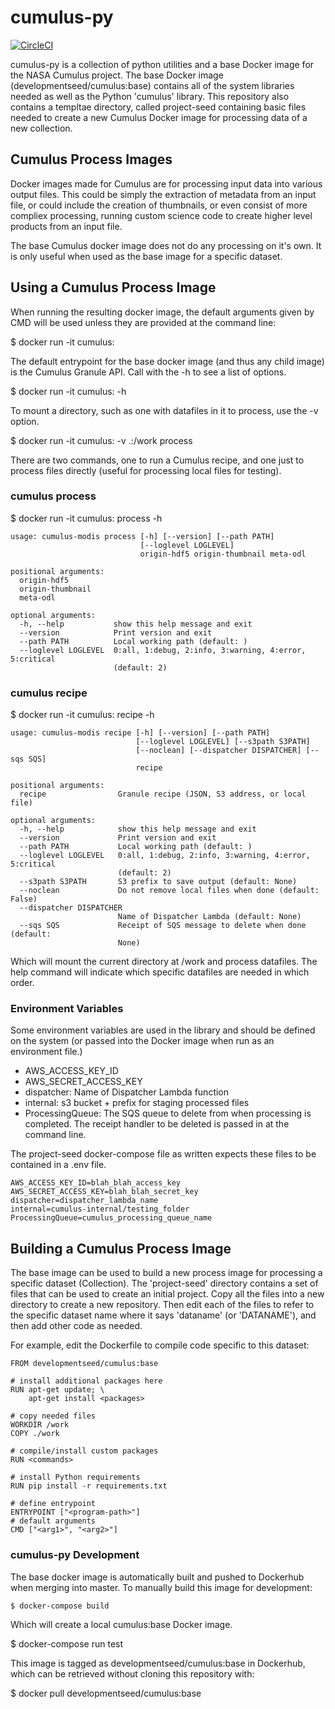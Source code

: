 # cumulus-py

[![CircleCI](https://circleci.com/gh/cumulus-nasa/cumulus-py.svg?style=svg&circle-token=6564d296f06c4d8d2925e220c4a213267dc70c00)](https://circleci.com/gh/cumulus-nasa/cumulus-py)

cumulus-py is a collection of python utilities and a base Docker image for the NASA Cumulus project. The base Docker image (developmentseed/cumulus:base) contains all of the system libraries needed as well as the Python 'cumulus' library. This repository also contains a templtae directory, called project-seed containing basic files needed to create a new Cumulus Docker image for processing data of a new collection.

## Cumulus Process Images

Docker images made for Cumulus are for processing input data into various output files. This could be simply the extraction of metadata from an input file, or could include the creation of thumbnails, or even consist of more compliex processing, running custom science code to create higher level products from an input file.

The base Cumulus docker image does not do any processing on it's own. It is only useful when used as the base image for a specific dataset. 


## Using a Cumulus Process Image


When running the resulting docker image, the default arguments given by CMD will be used unless they are provided at the command line:

  $ docker run -it cumulus:<tagname> <arg1> <arg2>

The default entrypoint for the base docker image (and thus any child image) is the Cumulus Granule API. Call with the -h to see a list of options.

  $ docker run -it cumulus:<tagname> -h

To mount a directory, such as one with datafiles in it to process, use the -v option.

  $ docker run -it cumulus:<tagname> -v .:/work process <datafile1> <datafile2>

There are two commands, one to run a Cumulus recipe, and one just to process files directly (useful for processing local files for testing).

### cumulus process

  $ docker run -it cumulus:<tagname> process -h

```
usage: cumulus-modis process [-h] [--version] [--path PATH]
                             [--loglevel LOGLEVEL]
                             origin-hdf5 origin-thumbnail meta-odl

positional arguments:
  origin-hdf5
  origin-thumbnail
  meta-odl

optional arguments:
  -h, --help           show this help message and exit
  --version            Print version and exit
  --path PATH          Local working path (default: )
  --loglevel LOGLEVEL  0:all, 1:debug, 2:info, 3:warning, 4:error, 5:critical
                       (default: 2)
```


### cumulus recipe

  $ docker run -it cumulus:<tagname> recipe -h

```
usage: cumulus-modis recipe [-h] [--version] [--path PATH]
                            [--loglevel LOGLEVEL] [--s3path S3PATH]
                            [--noclean] [--dispatcher DISPATCHER] [--sqs SQS]
                            recipe

positional arguments:
  recipe                Granule recipe (JSON, S3 address, or local file)

optional arguments:
  -h, --help            show this help message and exit
  --version             Print version and exit
  --path PATH           Local working path (default: )
  --loglevel LOGLEVEL   0:all, 1:debug, 2:info, 3:warning, 4:error, 5:critical
                        (default: 2)
  --s3path S3PATH       S3 prefix to save output (default: None)
  --noclean             Do not remove local files when done (default: False)
  --dispatcher DISPATCHER
                        Name of Dispatcher Lambda (default: None)
  --sqs SQS             Receipt of SQS message to delete when done (default:
                        None)
```


Which will mount the current directory at /work and process datafiles. The help command will indicate which specific datafiles are needed in which order.

### Environment Variables

Some environment variables are used in the library and should be defined on the system (or passed into the Docker image when run as an environment file.)

  - AWS_ACCESS_KEY_ID
  - AWS_SECRET_ACCESS_KEY
  - dispatcher: Name of Dispatcher Lambda function
  - internal: s3 bucket + prefix for staging processed files
  - ProcessingQueue: The SQS queue to delete from when processing is completed. The receipt handler to be deleted is passed in at the command line.

The project-seed docker-compose file as written expects these files to be contained in a .env file.

```
AWS_ACCESS_KEY_ID=blah_blah_access_key
AWS_SECRET_ACCESS_KEY=blah_blah_secret_key
dispatcher=dispatcher_lambda_name
internal=cumulus-internal/testing_folder
ProcessingQueue=cumulus_processing_queue_name
```


## Building a Cumulus Process Image

The base image can be used to build a new process image for processing a specific dataset (Collection). The 'project-seed' directory contains a set of files that can be used to create an initial project. Copy all the files into a new directory to create a new repository. Then edit each of the files to refer to the specific dataset name where it says 'dataname' (or 'DATANAME'), and then add other code as needed.

For example, edit the Dockerfile to compile code specific to this dataset:

```
FROM developmentseed/cumulus:base

# install additional packages here
RUN apt-get update; \
	apt-get install <packages>

# copy needed files
WORKDIR /work
COPY ./work

# compile/install custom packages
RUN <commands>

# install Python requirements
RUN pip install -r requirements.txt

# define entrypoint
ENTRYPOINT ["<program-path>"]
# default arguments
CMD ["<arg1>", "<arg2>"]
```


### cumulus-py Development

The base docker image is automatically built and pushed to Dockerhub when merging into master. To manually build this image for development:

    $ docker-compose build

Which will create a local cumulus:base Docker image.

  $ docker-compose run test

This image is tagged as developmentseed/cumulus:base in Dockerhub, which can be retrieved without cloning this repository with:

  $ docker pull developmentseed/cumulus:base



